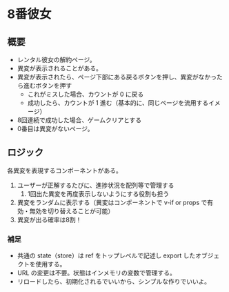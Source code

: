 # 8番彼女

## 概要

- レンタル彼女の解約ページ。
- 異変が表示されることがある。
- 異変が表示されたら、ページ下部にある戻るボタンを押し、異変がなかったら進むボタンを押す
  - これがミスした場合、カウントが 0 に戻る
  - 成功したら、カウントが 1 進む（基本的に、同じページを流用するイメージ）
- 8回連続で成功した場合、ゲームクリアとする
- 0番目は異変がないページ。

## ロジック

各異変を表現するコンポーネントがある。

1. ユーザーが正解するたびに、進捗状況を配列等で管理する
   1. 1回出た異変を再度表示しないようにする役割も担う
2. 異変をランダムに表示する（異変はコンポーネントで v-if or props で有効・無効を切り替えることが可能）
3. 異変が出る確率は8割！

### 補足

- 共通の state（store）は ref をトップレベルで記述し export したオブジェクトを使用する。
- URL の変更は不要。状態はインメモリの変数で管理する。
- リロードしたら、初期化されるでいいから、シンプルな作りでいいよ。
